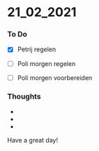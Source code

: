 # 21_02_2021

### To Do
- [x] Petrij regelen 
- [ ] Poli morgen regelen 
- [ ] Poli morgen voorbereiden 


### Thoughts
* 
* 
* 



Have a great day!

